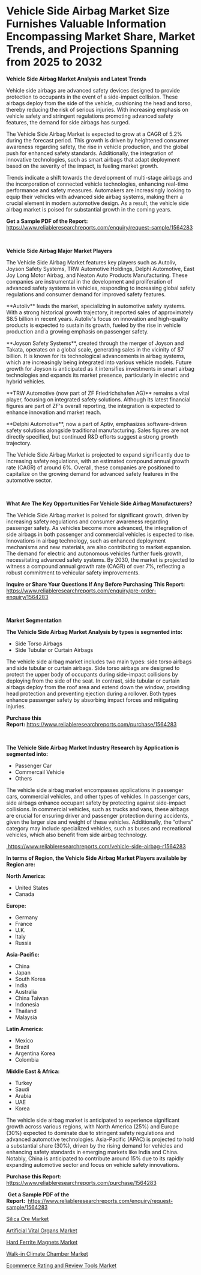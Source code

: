 <p><h1>Vehicle Side Airbag Market Size Furnishes Valuable Information Encompassing Market Share, Market Trends, and Projections Spanning from 2025 to 2032</h1></p><p><strong>Vehicle Side Airbag Market Analysis and Latest Trends</strong></p>
<p><p>Vehicle side airbags are advanced safety devices designed to provide protection to occupants in the event of a side-impact collision. These airbags deploy from the side of the vehicle, cushioning the head and torso, thereby reducing the risk of serious injuries. With increasing emphasis on vehicle safety and stringent regulations promoting advanced safety features, the demand for side airbags has surged.</p><p>The Vehicle Side Airbag Market is expected to grow at a CAGR of 5.2% during the forecast period. This growth is driven by heightened consumer awareness regarding safety, the rise in vehicle production, and the global push for enhanced safety standards. Additionally, the integration of innovative technologies, such as smart airbags that adapt deployment based on the severity of the impact, is fueling market growth.</p><p>Trends indicate a shift towards the development of multi-stage airbags and the incorporation of connected vehicle technologies, enhancing real-time performance and safety measures. Automakers are increasingly looking to equip their vehicles with advanced side airbag systems, making them a crucial element in modern automotive design. As a result, the vehicle side airbag market is poised for substantial growth in the coming years.</p></p>
<p><strong>Get a Sample PDF of the Report:&nbsp;</strong> <a href="https://www.reliableresearchreports.com/enquiry/request-sample/1564283?utm_campaign=2263&utm_medium=2&utm_source=Github&utm_content=ia&utm_term=30012025&utm_id=vehicle-side-airbag">https://www.reliableresearchreports.com/enquiry/request-sample/1564283</a></p>
<p>&nbsp;</p>
<p><strong>Vehicle Side Airbag Major Market Players</strong></p>
<p><p>The Vehicle Side Airbag Market features key players such as Autoliv, Joyson Safety Systems, TRW Automotive Holdings, Delphi Automotive, East Joy Long Motor Airbag, and Neaton Auto Products Manufacturing. These companies are instrumental in the development and proliferation of advanced safety systems in vehicles, responding to increasing global safety regulations and consumer demand for improved safety features.</p><p>**Autoliv** leads the market, specializing in automotive safety systems. With a strong historical growth trajectory, it reported sales of approximately $8.5 billion in recent years. Autoliv's focus on innovation and high-quality products is expected to sustain its growth, fueled by the rise in vehicle production and a growing emphasis on passenger safety.</p><p>**Joyson Safety Systems**, created through the merger of Joyson and Takata, operates on a global scale, generating sales in the vicinity of $7 billion. It is known for its technological advancements in airbag systems, which are increasingly being integrated into various vehicle models. Future growth for Joyson is anticipated as it intensifies investments in smart airbag technologies and expands its market presence, particularly in electric and hybrid vehicles.</p><p>**TRW Automotive (now part of ZF Friedrichshafen AG)** remains a vital player, focusing on integrated safety solutions. Although its latest financial figures are part of ZF's overall reporting, the integration is expected to enhance innovation and market reach.</p><p>**Delphi Automotive**, now a part of Aptiv, emphasizes software-driven safety solutions alongside traditional manufacturing. Sales figures are not directly specified, but continued R&D efforts suggest a strong growth trajectory.</p><p>The Vehicle Side Airbag Market is projected to expand significantly due to increasing safety regulations, with an estimated compound annual growth rate (CAGR) of around 6%. Overall, these companies are positioned to capitalize on the growing demand for advanced safety features in the automotive sector.</p></p>
<p>&nbsp;</p>
<p><strong>What Are The Key Opportunities For Vehicle Side Airbag Manufacturers?</strong></p>
<p><p>The Vehicle Side Airbag market is poised for significant growth, driven by increasing safety regulations and consumer awareness regarding passenger safety. As vehicles become more advanced, the integration of side airbags in both passenger and commercial vehicles is expected to rise. Innovations in airbag technology, such as enhanced deployment mechanisms and new materials, are also contributing to market expansion. The demand for electric and autonomous vehicles further fuels growth, necessitating advanced safety systems. By 2030, the market is projected to witness a compound annual growth rate (CAGR) of over 7%, reflecting a robust commitment to vehicular safety improvements.</p></p>
<p><strong>Inquire or Share Your Questions If Any Before Purchasing This Report:</strong> <a href="https://www.reliableresearchreports.com/enquiry/pre-order-enquiry/1564283?utm_campaign=2263&utm_medium=2&utm_source=Github&utm_content=ia&utm_term=30012025&utm_id=vehicle-side-airbag">https://www.reliableresearchreports.com/enquiry/pre-order-enquiry/1564283</a></p>
<p>&nbsp;</p>
<p><strong>Market Segmentation</strong></p>
<p><strong>The Vehicle Side Airbag Market Analysis by types is segmented into:</strong></p>
<p><ul><li>Side Torso Airbags</li><li>Side Tubular or Curtain Airbags</li></ul></p>
<p><p>The vehicle side airbag market includes two main types: side torso airbags and side tubular or curtain airbags. Side torso airbags are designed to protect the upper body of occupants during side-impact collisions by deploying from the side of the seat. In contrast, side tubular or curtain airbags deploy from the roof area and extend down the window, providing head protection and preventing ejection during a rollover. Both types enhance passenger safety by absorbing impact forces and mitigating injuries.</p></p>
<p><strong>Purchase this Report:&nbsp;</strong><a href="https://www.reliableresearchreports.com/purchase/1564283?utm_campaign=2263&utm_medium=2&utm_source=Github&utm_content=ia&utm_term=30012025&utm_id=vehicle-side-airbag">https://www.reliableresearchreports.com/purchase/1564283</a></p>
<p>&nbsp;</p>
<p><strong>The Vehicle Side Airbag Market Industry Research by Application is segmented into:</strong></p>
<p><ul><li>Passenger Car</li><li>Commercail Vehicle</li><li>Others</li></ul></p>
<p><p>The vehicle side airbag market encompasses applications in passenger cars, commercial vehicles, and other types of vehicles. In passenger cars, side airbags enhance occupant safety by protecting against side-impact collisions. In commercial vehicles, such as trucks and vans, these airbags are crucial for ensuring driver and passenger protection during accidents, given the larger size and weight of these vehicles. Additionally, the “others” category may include specialized vehicles, such as buses and recreational vehicles, which also benefit from side airbag technology.</p></p>
<p><a href="https://www.reliableresearchreports.com/vehicle-side-airbag-r1564283?utm_campaign=2263&utm_medium=2&utm_source=Github&utm_content=ia&utm_term=30012025&utm_id=vehicle-side-airbag">&nbsp;https://www.reliableresearchreports.com/vehicle-side-airbag-r1564283</a></p>
<p><strong>In terms of Region, the Vehicle Side Airbag Market Players available by Region are:</strong></p>
<p>
    <p> <strong> North America: </strong>
        <ul>
            <li>United States</li>
            <li>Canada</li>
        </ul>
        </p> 
    <p> <strong> Europe: </strong>
        <ul>
            <li>Germany</li>
            <li>France</li>
            <li>U.K.</li>
            <li>Italy</li>
            <li>Russia</li>
        </ul>
        </p> 
    <p> <strong> Asia-Pacific: </strong>
        <ul>
            <li>China</li>
            <li>Japan</li>
            <li>South Korea</li>
            <li>India</li>
            <li>Australia</li>
            <li>China Taiwan</li>
            <li>Indonesia</li>
            <li>Thailand</li>
            <li>Malaysia</li>
        </ul>
        </p> 
    <p> <strong> Latin America: </strong>
        <ul>
            <li>Mexico</li>
            <li>Brazil</li>
            <li>Argentina Korea</li>
            <li>Colombia</li>
        </ul>
        </p> 
    <p> <strong> Middle East & Africa: </strong>
        <ul>
            <li>Turkey</li>
            <li>Saudi</li>
            <li>Arabia</li>
            <li>UAE</li>
            <li>Korea</li>
        </ul>
    </p>
    </p>
<p><p>The vehicle side airbag market is anticipated to experience significant growth across various regions, with North America (25%) and Europe (30%) expected to dominate due to stringent safety regulations and advanced automotive technologies. Asia-Pacific (APAC) is projected to hold a substantial share (30%), driven by the rising demand for vehicles and enhancing safety standards in emerging markets like India and China. Notably, China is anticipated to contribute around 15% due to its rapidly expanding automotive sector and focus on vehicle safety innovations.</p></p>
<p><strong>Purchase this Report: </strong><a href="https://www.reliableresearchreports.com/purchase/1564283?utm_campaign=2263&utm_medium=2&utm_source=Github&utm_content=ia&utm_term=30012025&utm_id=vehicle-side-airbag">https://www.reliableresearchreports.com/purchase/1564283</a></p>
<p>&nbsp;<strong>Get a Sample PDF of the Report:&nbsp;&nbsp;</strong><a href="https://www.reliableresearchreports.com/enquiry/request-sample/1564283?utm_campaign=2263&utm_medium=2&utm_source=Github&utm_content=ia&utm_term=30012025&utm_id=vehicle-side-airbag">https://www.reliableresearchreports.com/enquiry/request-sample/1564283</a></p>
<p><strong></strong></p>
<p><p><a href="https://github.com/yoshih12/Market-Research-Report-List-4/blob/main/silica-ore-market.md?utm_campaign=2263&utm_medium=2&utm_source=Github&utm_content=ia&utm_term=30012025&utm_id=vehicle-side-airbag">Silica Ore Market</a></p><p><a href="https://www.linkedin.com/pulse/artificial-vital-organs-market-analysis-current-trends-ll3se?utm_campaign=2263&utm_medium=2&utm_source=Github&utm_content=ia&utm_term=30012025&utm_id=vehicle-side-airbag">Artificial Vital Organs Market</a></p><p><a href="https://github.com/castoriffic/Market-Research-Report-List-5/blob/main/hard-ferrite-magnets-market.md?utm_campaign=2263&utm_medium=2&utm_source=Github&utm_content=ia&utm_term=30012025&utm_id=vehicle-side-airbag">Hard Ferrite Magnets Market</a></p><p><a href="https://www.linkedin.com/pulse/growth-trajectory-walk-in-climate-chamber-market-2025-2032-6yo5e?utm_campaign=2263&utm_medium=2&utm_source=Github&utm_content=ia&utm_term=30012025&utm_id=vehicle-side-airbag">Walk-in Climate Chamber Market</a></p><p><a href="https://www.linkedin.com/pulse/ecommerce-rating-review-tools-industry-research-report-p8die?utm_campaign=2263&utm_medium=2&utm_source=Github&utm_content=ia&utm_term=30012025&utm_id=vehicle-side-airbag">Ecommerce Rating and Review Tools Market</a></p></p>